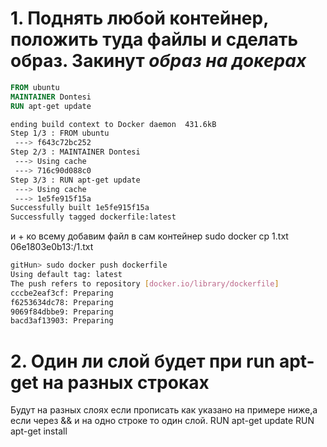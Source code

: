 # 1. Поднять любой контейнер, положить туда файлы и сделать образ. Закинут *образ на докерах*
```dockerfile
FROM ubuntu
MAINTAINER Dontesi
RUN apt-get update
```
```bash
ending build context to Docker daemon  431.6kB
Step 1/3 : FROM ubuntu
 ---> f643c72bc252
Step 2/3 : MAINTAINER Dontesi
 ---> Using cache
 ---> 716c90d088c0
Step 3/3 : RUN apt-get update
 ---> Using cache
 ---> 1e5fe915f15a
Successfully built 1e5fe915f15a
Successfully tagged dockerfile:latest
```
и + ко всему добавим файл в сам контейнер 
 sudo docker cp 1.txt 06e1803e0b13:/1.txt
```bash
gitHun> sudo docker push dockerfile
Using default tag: latest
The push refers to repository [docker.io/library/dockerfile]
cccbe2eaf3cf: Preparing 
f6253634dc78: Preparing 
9069f84dbbe9: Preparing 
bacd3af13903: Preparing 
```

# 2. Один ли слой будет при run apt-get на разных строках

Будут на разных слоях если прописать как указано  на примере ниже,а если через &&  и на одно строке то один слой.
RUN apt-get update
RUN apt-get install 


